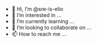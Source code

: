 - 👋 Hi, I’m @sre-is-elio
- 👀 I’m interested in ...
- 🌱 I’m currently learning ...
- 💞️ I’m looking to collaborate on ...
- 📫 How to reach me ...

<!---
sre-is-elio/sre-is-elio is a ✨ special ✨ repository because its `README.md` (this file) appears on your GitHub profile.
You can click the Preview link to take a look at your changes.
--->
